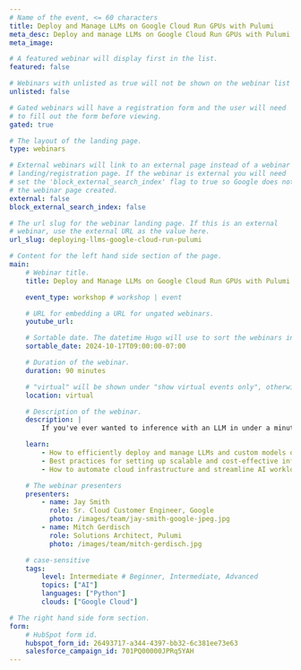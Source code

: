 ```yaml
---
# Name of the event, <= 60 characters
title: Deploy and Manage LLMs on Google Cloud Run GPUs with Pulumi
meta_desc: Deploy and manage LLMs on Google Cloud Run GPUs with Pulumi. Join our workshop to explore scalable, cost-effective infrastructure for fast LLM inference.
meta_image:

# A featured webinar will display first in the list.
featured: false

# Webinars with unlisted as true will not be shown on the webinar list
unlisted: false

# Gated webinars will have a registration form and the user will need
# to fill out the form before viewing.
gated: true

# The layout of the landing page.
type: webinars

# External webinars will link to an external page instead of a webinar
# landing/registration page. If the webinar is external you will need
# set the 'block_external_search_index' flag to true so Google does not index
# the webinar page created.
external: false
block_external_search_index: false

# The url slug for the webinar landing page. If this is an external
# webinar, use the external URL as the value here.
url_slug: deploying-llms-google-cloud-run-pulumi

# Content for the left hand side section of the page.
main:
    # Webinar title.
    title: Deploy and Manage LLMs on Google Cloud Run GPUs with Pulumi

    event_type: workshop # workshop | event

    # URL for embedding a URL for ungated webinars.
    youtube_url: 

    # Sortable date. The datetime Hugo will use to sort the webinars in date order.
    sortable_date: 2024-10-17T09:00:00-07:00

    # Duration of the webinar.
    duration: 90 minutes

    # "virtual" will be shown under "show virtual events only", otherwise shown as City, State (seattle, wa)
    location: virtual

    # Description of the webinar.
    description: |
        If you've ever wanted to inference with an LLM in under a minute while paying only for what you consume, then Google Cloud Run GPUs are for you! In this hands-on workshop, we will demonstrate how Pulumi can seamlessly stand up an environment for deploying your LLMs and custom models on Google Cloud Run GPUs. Participants will learn how to create scalable, cost-efficient infrastructure that allows for rapid LLM inference, leveraging the power of Pulumi to automate and manage their deployments. Whether you're deploying pre-trained LLMs or custom models, this workshop will provide the tools and knowledge you need to optimize your AI workloads on the cloud.

    learn:
        - How to efficiently deploy and manage LLMs and custom models on Google Cloud Run GPUs.
        - Best practices for setting up scalable and cost-effective infrastructure for fast LLM inference.
        - How to automate cloud infrastructure and streamline AI workload management using Pulumi.

    # The webinar presenters
    presenters:
        - name: Jay Smith
          role: Sr. Cloud Customer Engineer, Google
          photo: /images/team/jay-smith-google-jpeg.jpg
        - name: Mitch Gerdisch
          role: Solutions Architect, Pulumi
          photo: /images/team/mitch-gerdisch.jpg

    # case-sensitive
    tags:
        level: Intermediate # Beginner, Intermediate, Advanced
        topics: ["AI"]
        languages: ["Python"]
        clouds: ["Google Cloud"]

# The right hand side form section.
form:
    # HubSpot form id.
    hubspot_form_id: 26493717-a344-4397-bb32-6c381ee73e63
    salesforce_campaign_id: 701PQ00000JPRq5YAH
---
```


